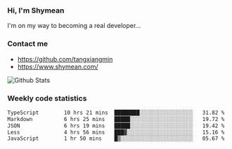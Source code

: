 ### Hi, I'm Shymean

I'm on my way to becoming a real developer...

### Contact me

- <https://github.com/tangxiangmin>
- <https://www.shymean.com/>

![Github Stats](https://github-readme-stats.vercel.app/api?username=tangxiangmin&show_icons=true&theme=dark)


###  Weekly code statistics

<!--START_SECTION:waka-->

```txt
TypeScript        10 hrs 21 mins  ████████░░░░░░░░░░░░░░░░░   31.82 %
Markdown          6 hrs 25 mins   █████░░░░░░░░░░░░░░░░░░░░   19.72 %
JSON              6 hrs 19 mins   █████░░░░░░░░░░░░░░░░░░░░   19.42 %
Less              4 hrs 56 mins   ███▓░░░░░░░░░░░░░░░░░░░░░   15.16 %
JavaScript        1 hr 50 mins    █▒░░░░░░░░░░░░░░░░░░░░░░░   05.67 %
```

<!--END_SECTION:waka-->